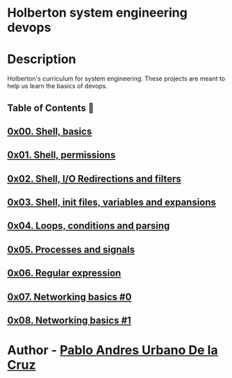 # Holberton system engineering devops
# Description
Holberton's curriculum for system engineering. These projects are meant to help us learn the basics of devops.

## Table of Contents 📂
## [0x00. Shell, basics](https://github.com/paurbano/holberton-system_engineering-devops/tree/master/0x00-shell_basics "0x00. Shell, basics")
## [0x01. Shell, permissions](https://github.com/paurbano/holberton-system_engineering-devops/tree/master/0x01-shell_permissions "0x01. Shell, permissions")
## [0x02. Shell, I/O Redirections and filters](https://github.com/paurbano/holberton-system_engineering-devops/tree/master/0x02-shell_redirections)
## [0x03. Shell, init files, variables and expansions](https://github.com/paurbano/holberton-system_engineering-devops/tree/master/0x03-shell_variables_expansions)
## [0x04. Loops, conditions and parsing](https://github.com/paurbano/holberton-system_engineering-devops/tree/master/0x04-loops_conditions_and_parsing)
## [0x05. Processes and signals](https://github.com/paurbano/holberton-system_engineering-devops/tree/master/0x05-processes_and_signals)
## [0x06. Regular expression](https://github.com/paurbano/holberton-system_engineering-devops/tree/master/0x06-regular_expressions)
## [0x07. Networking basics #0](https://github.com/paurbano/holberton-system_engineering-devops/tree/master/0x07-networking_basics)
## [0x08. Networking basics #1](https://github.com/paurbano/holberton-system_engineering-devops/tree/master/0x08-networking_basics_2)


# Author - [Pablo Andres Urbano De la Cruz](1283@holbertonschool.com)
